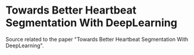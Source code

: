 # Towards Better Heartbeat Segmentation With DeepLearning
Source related to the paper "Towards Better Heartbeat Segmentation With DeepLearning".
